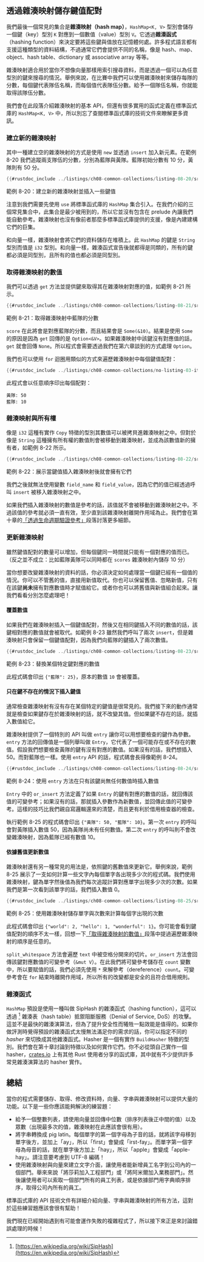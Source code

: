 ## 透過雜湊映射儲存鍵值配對

我們最後一個常見的集合是**雜湊映射（hash map）**，`HashMap<K, V>` 型別會儲存一個鍵（key）型別 `K` 對應到一個數值（value）型別 `V`。它透過**雜湊函式**（hashing function）來決定要將這些鍵與值放在記憶體何處。許多程式語言都有支援這種類型的資料結構，不過通常它們會提供不同的名稱，像是 hash、map、object、hash table、dictionary 或 associative array 等等。

雜湊映射適合用於當你不想像向量那樣用索引搜尋資料，而是透過一個可以為任意型別的鍵來搜尋的情況。舉例來說，在比賽中我們可以使用雜湊映射來儲存每隊的分數，每個鍵代表隊伍名稱，而每個值代表隊伍分數。給予一個隊伍名稱，你就能取得該隊伍分數。

我們會在此段落介紹雜湊映射的基本 API，但還有很多實用的函式定義在標準函式庫的 `HashMap<K, V>` 中，所以別忘了查閱標準函式庫的技術文件來瞭解更多資訊。

### 建立新的雜湊映射

其中一種建立空的雜湊映射的方式是使用 `new` 並透過 `insert` 加入新元素。在範例 8-20 我們追蹤兩支隊伍的分數，分別為藍隊與黃隊。藍隊初始分數有 10 分，黃隊則有 50 分。

```rust
{{#rustdoc_include ../listings/ch08-common-collections/listing-08-20/src/main.rs:here}}
```

<span class="caption">範例 8-20：建立新的雜湊映射並插入一些鍵值</span>

注意到我們需要先使用 `use` 將標準函式庫的 `HashMap` 集合引入。在我們介紹的三個常見集合中，此集合是最少被用到的，所以它並沒有包含在 prelude 內讓我們能自動參考。雜湊映射也沒有像前者那麼多標準函式庫提供的支援，像是內建建構它們的巨集。

和向量一樣，雜湊映射會將它們的資料儲存在堆積上。此 `HashMap` 的鍵是 `String` 型別而值是 `i32` 型別。和向量一樣，雜湊函式宣告後就都得是同類的，所有的鍵都必須是同型別，且所有的值也都必須是同型別。

### 取得雜湊映射的數值

我們可以透過 `get` 方法並提供鍵來取得其在雜湊映射對應的值，如範例 8-21 所示。

```rust
{{#rustdoc_include ../listings/ch08-common-collections/listing-08-21/src/main.rs:here}}
```

<span class="caption">範例 8-21：取得雜湊映射中藍隊的分數</span>

`score` 在此將會是對應藍隊的分數，而且結果會是 `Some(&10)`。結果是使用 `Some` 的原因是因為 `get` 回傳的是 `Option<&V>`。如果雜湊映射中該鍵沒有對應值的話，`get` 就會回傳 `None`。所以程式會需要透過我們在第六章談到的方式處理 `Option`。

我們也可以使用 `for` 迴圈用類似的方式來遍歷雜湊映射中每個鍵值配對：

```rust
{{#rustdoc_include ../listings/ch08-common-collections/no-listing-03-iterate-over-hashmap/src/main.rs:here}}
```

此程式會以任意順序印出每個配對：

```text
黃隊: 50
藍隊: 10
```

### 雜湊映射與所有權

像是 `i32` 這種有實作 `Copy` 特徵的型別其數值可以被拷貝進雜湊映射之中。但對於像是 `String` 這種擁有所有權的數值則會被移動到雜湊映射，並成為該數值新的擁有者，如範例 8-22 所示。

```rust
{{#rustdoc_include ../listings/ch08-common-collections/listing-08-22/src/main.rs:here}}
```

<span class="caption">範例 8-22：展示當鍵值插入雜湊映射後就會擁有它們</span>

我們之後就無法使用變數 `field_name` 和 `field_value`，因為它們的值已經透過呼叫 `insert` 被移入雜湊映射之中。

如果我們插入雜湊映射的數值是參考的話，該值就不會被移動到雜湊映射之中。不過該值的參考就必須一直有效，至少直到該雜湊映射離開作用域為止。我們會在第十章的[「透過生命週期驗證參考」][validating-references-with-lifetimes]<!-- ignore -->段落討落更多細節。

### 更新雜湊映射

雖然鍵值配對的數量可以增加，但每個鍵同一時間就只能有一個對應的值而已。（反之並不成立：比如藍隊黃隊可以同時都在 `scores` 雜湊映射內儲存 10 分）

當你想要改變雜湊映射的資料的話，你必須決定如何處理當一個鍵已經有一個值的情況。你可以不管舊的值，直接用新值取代。你也可以保留舊值、忽略新值，只有在該鍵**尚未**擁有對應數值時才賦值給它。或者你也可以將舊值與新值組合起來。讓我們看看分別怎麼處理吧！

#### 覆蓋數值

如果我們在雜湊映射插入一個鍵值配對，然後又在相同鍵插入不同的數值的話，該鍵相對應的數值就會被取代。如範例 8-23 雖然我們呼叫了兩次 `insert`，但是雜湊映射只會保留一個鍵值配對，因為我們向藍隊的鍵插入了兩次數值。

```rust
{{#rustdoc_include ../listings/ch08-common-collections/listing-08-23/src/main.rs:here}}
```

<span class="caption">範例 8-23：替換某個特定鍵對應的數值</span>

此程式碼會印出 `{"藍隊": 25}`，原本的數值 `10` 會被覆蓋。

#### 只在鍵不存在的情況下插入鍵值

通常檢查雜湊映射有沒有存在某個特定的鍵值是很常見的。我們接下來的動作通常就是檢查如果鍵存在於雜湊映射的話，就不改變其值。但如果鍵不存在的話，就插入數值給它。

雜湊映射提供了一個特別的 API 叫做 `entry` 讓你可以用想要檢查的鍵作為參數。`entry` 方法的回傳值是一個列舉叫做 `Entry`，它代表了一個可能存在或不存在的數值。假設我們想要檢查黃隊的鍵有沒有對應的數值。如果沒有的話，我們想插入 50。而對藍隊也一樣。使用 `entry` API 的話，程式碼會長得像範例 8-24。

```rust
{{#rustdoc_include ../listings/ch08-common-collections/listing-08-24/src/main.rs:here}}
```

<span class="caption">範例 8-24：使用 `entry` 方法在只有該鍵尚無任何數值時插入數值</span>

`Entry` 中的 `or_insert` 方法定義了如果 `Entry` 的鍵有對應的數值的話，就回傳該值的可變參考；如果沒有的話，那就插入參數作為新數值，並回傳此值的可變參考。這樣的技巧比我們親自寫邏輯還來的清楚，而且更有利於借用檢查器的檢查。

執行範例 8-25 的程式碼會印出 `{"黃隊": 50, "藍隊": 10}`。第一次 `entry` 的呼叫會對黃隊插入數值 50，因為黃隊尚未有任何數值。第二次 `entry` 的呼叫則不會改變雜湊映射，因為藍隊已經有數值 10。

#### 依據舊值更新數值

雜湊映射還有另一種常見的用法是，依照鍵的舊數值來更新它。舉例來說，範例 8-25 展示了一支如何計算一些文字內每個單字各出現多少次的程式碼。我們使用雜湊映射，鍵為單字然後值為我們每次追蹤計算對應單字出現多少次的次數。如果我們是第一次看到該單字的話，我們插入數值 0。

```rust
{{#rustdoc_include ../listings/ch08-common-collections/listing-08-25/src/main.rs:here}}
```

<span class="caption">範例 8-25：使用雜湊映射儲存單字與次數來計算每個字出現的次數</span>

此程式碼會印出 `{"world": 2, "hello": 1, "wonderful": 1}`。你可能會看到鍵值配對的順序不太一樣，回想一下[「取得雜湊映射的數值」][access]<!-- ignore -->段落中提過遍歷雜湊映射的順序是任意的。

`split_whitespace` 方法會遍歷 `text` 中被空格分開來的切片。`or_insert` 方法會回傳該鍵對應數值的可變參考（`&mut V`）。在此我們將可變參考儲存在 `count` 變數中，所以要賦值的話，我們必須先使用 `*` 來解參考（dereference）`count`。可變參考會在 `for` 結束時離開作用域，所以所有的改變都是安全的且符合借用規則。

### 雜湊函式

`HashMap` 預設是使用一種叫做 SipHash 的雜湊函式（hashing function），這可以透過 [^siphash]<!-- ignore --> 雜湊表（hash table）抵禦阻斷服務（Denial of Service, DoS）的攻擊。這並不是最快的雜湊演算法，但為了提升安全性而犧牲一點效能是值得的。如果你做評測時覺得預設的雜湊函式太慢無法滿足你的需求的話，你可以指定不同的 *hasher* 來切換成其他雜湊函式。Hasher 是一個有實作 `BuildHasher` 特徵的型別。我們會在第十章討論到特徵以及如何實作它們。你不必從頭自己實作一個 hasher，[crates.io](https://crates.io/)<!-- ignore --> 上有其他 Rust 使用者分享的函式庫，其中就有不少提供許多常見雜湊演算法的 hasher 實作。

[^siphash]: [https://en.wikipedia.org/wiki/SipHash](https://en.wikipedia.org/wiki/SipHash)

## 總結

當你的程式需要儲存、取得、修改資料時，向量、字串與雜湊映射可以提供大量的功能。以下是一些你應該能夠解決的練習題：

* 給予一個整數列表，請使用向量並回傳中位數（排序列表後正中間的值）以及眾數（出現最多次的值，雜湊映射在此應該會很有用）。
* 將字串轉換成 pig latin。每個單字的第一個字母為子音的話，就將該字母移到單字後方，並加上「ay」，所以「first」會變成「irst-fay」。而單字第一個字母為母音的話，就在單字後方加上「hay」，所以「apple」會變成「apple-hay」。請注意要考慮到 UTF-8 編碼！
* 使用雜湊映射與向量來建立文字介面，讓使用者能新增員工名字到公司內的一個部門。舉來來說「將莎莉加入工程部門」或「將阿米爾加入業務部門」。然後讓使用者可以索取一個部門所有的員工列表，或是依據部門用字典順序排序，取得公司內所有的員工。

標準函式庫的 API 技術文件有詳細介紹向量、字串與雜湊映射的所有方法，這對於這些練習題應該會很有幫助！

我們現在已經開始遇到有可能會運作失敗的複雜程式了，所以接下來正是來討論錯誤處理的時候！

[validating-references-with-lifetimes]:
ch10-03-lifetime-syntax.html#validating-references-with-lifetimes
[access]: #accessing-values-in-a-hash-map
